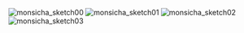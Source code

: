 ![monsicha_sketch00](https://github.com/user-attachments/assets/b3b9a981-700f-4491-8987-03f6a5ed2bf5)
![monsicha_sketch01](https://github.com/user-attachments/assets/004b9386-bfed-4933-a9e3-7d2f71f25394)
![monsicha_sketch02](https://github.com/user-attachments/assets/4fb00167-82c1-4d6e-b2f2-67d0d4ad76fb)
![monsicha_sketch03](https://github.com/user-attachments/assets/c1e7e39f-a87f-4669-89ed-230381a556f7)
